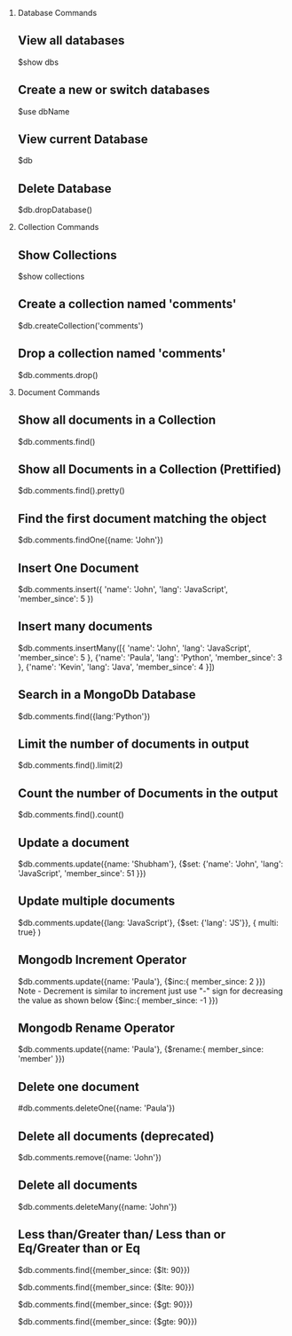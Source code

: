 1. Database Commands
    ## View all databases
    $show dbs

    ## Create a new or switch databases 
    $use dbName

    ## View current Database
    $db

    ## Delete Database 
    $db.dropDatabase()

2. Collection Commands
    ## Show Collections
    $show collections

    ## Create a collection named 'comments'
    $db.createCollection('comments')

    ## Drop a collection named 'comments'
    $db.comments.drop()

3. Document Commands
    ## Show all documents in a Collection 
    $db.comments.find()

    ## Show all Documents in a Collection (Prettified)
    $db.comments.find().pretty()

    ## Find the first document matching the object
    $db.comments.findOne({name: 'John'})

    ## Insert One Document
    $db.comments.insert({
        'name': 'John',
        'lang': 'JavaScript',
        'member_since': 5
    })

    ## Insert many documents
    $db.comments.insertMany([{
        'name': 'John',
        'lang': 'JavaScript',
        'member_since': 5
        }, 
        {'name': 'Paula',
        'lang': 'Python',
        'member_since': 3
        },
        {'name': 'Kevin',
        'lang': 'Java',
        'member_since': 4
    }])


    ## Search in a MongoDb Database
    $db.comments.find({lang:'Python'})

    ## Limit the number of documents in output
    $db.comments.find().limit(2)

    ## Count the number of Documents in the output
    $db.comments.find().count()

    ## Update a document
    $db.comments.update({name: 'Shubham'},
    {$set: {'name': 'John',
        'lang': 'JavaScript',
        'member_since': 51
    }})

    ## Update multiple documents
    $db.comments.update({lang: 'JavaScript'},
        {$set: {'lang': 'JS'}},
        { multi: true}
    )

    ## Mongodb Increment Operator
    $db.comments.update({name: 'Paula'},
    {$inc:{
        member_since: 2
    }})
    Note - Decrement is similar to increment just use "-" sign for decreasing the value as shown below
    {$inc:{
        member_since: -1
    }})

    ## Mongodb Rename Operator
    $db.comments.update({name: 'Paula'},
    {$rename:{
        member_since: 'member'
    }})

    ## Delete one document
    #db.comments.deleteOne({name: 'Paula'})

    ## Delete all documents (deprecated)
    $db.comments.remove({name: 'John'})

    ## Delete all documents
    $db.comments.deleteMany({name: 'John'})
    

    ## Less than/Greater than/ Less than or Eq/Greater than or Eq
    $db.comments.find({member_since: {$lt: 90}})

    $db.comments.find({member_since: {$lte: 90}})

    $db.comments.find({member_since: {$gt: 90}})

    $db.comments.find({member_since: {$gte: 90}})